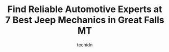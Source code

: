 ---
layout: ampstory
image: https://images.unsplash.com/photo-1488610883421-64eb350d7f12?ixlib=rb-4.0.3&ixid=MnwxMjA3fDB8MHxwaG90by1wYWdlfHx8fGVufDB8fHx8&auto=format&fit=crop&w=640&h=853&q=80
author: techidn
featured: false
description: Looking for reliable and skilled Jeep Mechanic in Great Falls MT, USA? Your search ends here with the 7 best Jeep Mechanic in town. With their expertise and commitment to delivering exceptio
title: Find Reliable Automotive Experts at 7 Best Jeep Mechanics in Great Falls MT
cover:
   title: Find Reliable Automotive Experts at 7 Best Jeep Mechanics in Great Falls MT
   subtitle: Rickpate
   background: https://images.unsplash.com/photo-1488610883421-64eb350d7f12?ixlib=rb-4.0.3&ixid=MnwxMjA3fDB8MHxwaG90by1wYWdlfHx8fGVufDB8fHx8&auto=format&fit=crop&w=640&h=853&q=80

pages: 
 - layout: thirds
   top: <h1>#1 Carnahans Towing & Repair, Inc.</h1>
   bottom: "<p>I had a crash while I was pulling a trailer with my F150 pickup truck. Carnahans towing gave top of the line customer service! Zach and Travis got the wreck cleaned up</p>"
   background: https://www.knot35.com/toplist/wp-content/uploads/2023/06/best-jeep-mechanic-1-in-great-falls-mt-1685841057.jpeg
   backgroundblur: true
 - layout: thirds
   top: <h1>#2 Mr. Tune Up</h1>
   bottom: "<p>800 1st Ave N, Great Falls, MT 59401, United States</p>"
   background: https://www.knot35.com/toplist/wp-content/uploads/2023/06/best-jeep-mechanic-2-in-great-falls-mt-1685841057.jpeg
   cta:
      link: https://www.knot35.com/toplist/find-reliable-automotive-experts-at-7-best-jeep-mechanics-in-great-falls-mt/
      text: Find Reliable Automotive Experts at 7 Best Jeep Mechanics in Great Falls MT
 - layout: thirds
   top: <h1>#3 15th Street Service Center</h1>
   bottom: "<p>1501 10th Ave S, Great Falls, MT 59405, United States</p>"
   background: https://www.knot35.com/toplist/wp-content/uploads/2023/06/best-jeep-mechanic-3-in-great-falls-mt-1685841057.jpeg
   cta:
      link: https://www.knot35.com/toplist/find-reliable-automotive-experts-at-7-best-jeep-mechanics-in-great-falls-mt/
      text: Find Reliable Automotive Experts at 7 Best Jeep Mechanics in Great Falls MT
 - layout: thirds
   top: <h1>#4 Fritzs Auto Repair</h1>
   bottom: "<p>523 2nd Ave S, Great Falls, MT 59405, United States</p>"
   background: https://images.unsplash.com/photo-1527066579998-dbbae57f45ce?ixlib=rb-4.0.3&ixid=MnwxMjA3fDB8MHxwaG90by1wYWdlfHx8fGVufDB8fHx8&auto=format&fit=crop&w=640&h=853&q=80
   cta:
      link: https://www.knot35.com/toplist/find-reliable-automotive-experts-at-7-best-jeep-mechanics-in-great-falls-mt/
      text: Find Reliable Automotive Experts at 7 Best Jeep Mechanics in Great Falls MT
 - layout: thirds
   top: <h1>#5 Gear Grabbers Garage</h1>
   bottom: "<p>308 2nd Ave S, Great Falls, MT 59405, United States</p>"
   background: https://images.unsplash.com/photo-1536745287225-21d689278fd1?ixlib=rb-4.0.3&ixid=MnwxMjA3fDB8MHxwaG90by1wYWdlfHx8fGVufDB8fHx8&auto=format&fit=crop&w=640&h=853&q=80
   cta:
      link: https://www.knot35.com/toplist/find-reliable-automotive-experts-at-7-best-jeep-mechanics-in-great-falls-mt/
      text: Find Reliable Automotive Experts at 7 Best Jeep Mechanics in Great Falls MT
 - layout: thirds
   top: <h1>#6 High Tech Automotive</h1>
   bottom: "<p>2324 10th Ave S, Great Falls, MT 59405, United States</p>"
   background: https://images.unsplash.com/photo-1567360425618-1594206637d2?ixlib=rb-4.0.3&ixid=MnwxMjA3fDB8MHxwaG90by1wYWdlfHx8fGVufDB8fHx8&auto=format&fit=crop&w=640&h=853&q=80
   cta:
      link: https://www.knot35.com/toplist/find-reliable-automotive-experts-at-7-best-jeep-mechanics-in-great-falls-mt/
      text: Find Reliable Automotive Experts at 7 Best Jeep Mechanics in Great Falls MT
 - layout: thirds
   top: <h1>#7 Taylors Auto Max Service</h1>
   bottom: "<p>4100 10th Ave S, Great Falls, MT 59405, United States</p>"
   background: https://images.unsplash.com/photo-1489648022186-8f49310909a0?ixlib=rb-4.0.3&ixid=MnwxMjA3fDB8MHxwaG90by1wYWdlfHx8fGVufDB8fHx8&auto=format&fit=crop&w=640&h=853&q=80
   cta:
      link: https://www.knot35.com/toplist/find-reliable-automotive-experts-at-7-best-jeep-mechanics-in-great-falls-mt/
      text: Find Reliable Automotive Experts at 7 Best Jeep Mechanics in Great Falls MT
 - layout: thirds
   middle: Continue reading...
   background: https://images.unsplash.com/photo-1534312527009-56c7016453e6?ixlib=rb-4.0.3&ixid=MnwxMjA3fDB8MHxwaG90by1wYWdlfHx8fGVufDB8fHx8&auto=format&fit=crop&w=640&h=853&q=80
   cta:
      link: https://www.knot35.com/toplist/find-reliable-automotive-experts-at-7-best-jeep-mechanics-in-great-falls-mt/
      text: Find Reliable Automotive Experts at 7 Best Jeep Mechanics in Great Falls MT
      
---